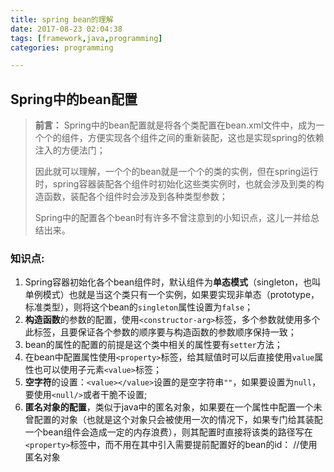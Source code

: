 ```yaml
---
title: spring bean的理解
date: 2017-08-23 02:04:38
tags: [framework,java,programming]
categories: programming

---
```


## Spring中的bean配置 ##

> **前言：**
> Spring中的bean配置就是将各个类配置在bean.xml文件中，成为一个个的组件，方便实现各个组件之间的重新装配，这也是实现spring的依赖注入的方便法门；
> 
> 因此就可以理解，一个个的bean就是一个个的类的实例，但在spring运行时，spring容器装配各个组件时初始化这些类实例时，也就会涉及到类的构造函数，装配各个组件时会涉及到各种类型参数；
> 
> Spring中的配置各个bean时有许多不曾注意到的小知识点，这儿一并给总结出来。
<!--more-->

### 知识点: ###
1. Spring容器初始化各个bean组件时，默认组件为**单态模式**（singleton，也叫单例模式）也就是当这个类只有一个实例，如果要实现非单态（prototype，标准类型），则将这个bean的`singleton`属性设置为`false`；
2. **构造函数**的参数的配置，使用`<constructor-arg>`标签，多个参数就使用多个此标签，且要保证各个参数的顺序要与构造函数的参数顺序保持一致；
3. bean的属性的配置的前提是这个类中相关的属性要有`setter`方法；
4. 在bean中配置属性使用`<property>`标签，给其赋值时可以后直接使用`value`属性也可以使用子元素`<value>`标签；
5. **空字符**的设置：`<value></value>`设置的是空字符串`""`，如果要设置为`null`，要使用`<null/>`或者干脆不设置;
6. **匿名对象的配置**，类似于java中的匿名对象，如果要在一个属性中配置一个未曾配置的对象（也就是这个对象只会被使用一次的情况下，如果专门给其装配一个bean组件会造成一定的内存浪费），则其配置时直接将该类的路径写在`<property>`标签中，而不用在其中引入需要提前配置好的bean的id：
		<property name="dao">
			//使用匿名对象
			<bean class="com.snail.springdemo.dao.impl.UserDaoImpl"></bean>
		</property>
